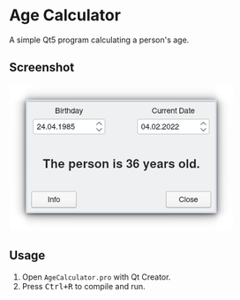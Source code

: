 # Age Calculator
A simple Qt5 program calculating a person's age.

## Screenshot
![Screenshot](./img/screenshot.png)

## Usage
1. Open `AgeCalculator.pro` with Qt Creator.
2. Press <kbd>Ctrl+R</kbd> to compile and run.

